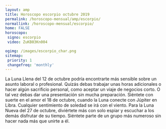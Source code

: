 ```yaml
---
layout: amp
title: Horoscopo escorpio octubre 2019 
permalink: /horoscopo-mensual/amp/escorpio/
normallink: /horoscopo-mensual/escorpio/
home: FALSE
horoscopo:
 signo: escorpio
 video: ZuKB03Kn004

ogimg: /images/escorpio_char.png
sitemap:
 priority: 1
 changefreq: 'monthly'
---
```



La Luna Llena del 12 de octubre podría encontrarte más sensible sobre un asunto laboral o profesional. Quizás debas trabajar unas horas adicionales o hacer algún sacrificio personal, como aceptar un viaje de negocios corto. O tal vez debas dar una presentación sin mucha preparación. Siéntete con suerte en el amor el 18 de octubre, cuando la Luna conecte con Júpiter en Libra. Cualquier sentimiento de soledad se irá con el viento. Para la Luna Nueva del 27 de octubre, diviértete más con solo espiar y escuchar a los demás disfrutar de su tiempo. Siéntete parte de un grupo más numeroso sin hacer nada más que unirte a él.